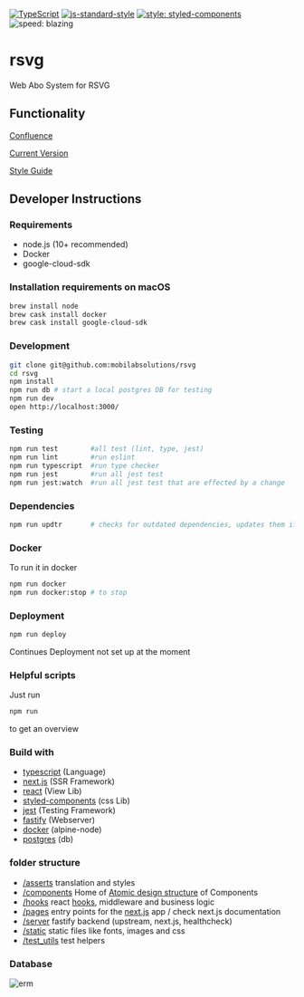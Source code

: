 [![TypeScript](https://badges.frapsoft.com/typescript/version/typescript-next.svg?v=101)](https://www.typescriptlang.org/) [![js-standard-style](https://img.shields.io/badge/code%20style-standard-brightgreen.svg)](http://standardjs.com/) [![style: styled-components](https://img.shields.io/badge/style-%F0%9F%92%85%20styled--components-orange.svg?colorB=daa357&colorA=db748e)](https://github.com/styled-components/styled-components) ![speed: blazing](https://img.shields.io/badge/speed-blazing%20%F0%9F%9A%80-brightgreen.svg)

# rsvg

Web Abo System for RSVG

## Functionality

[Confluence](https://mobilab.atlassian.net/wiki/spaces/RWS/overview)

[Current Version](https://rsvg-235817.appspot.com/)

[Style Guide](https://zpl.io/V0LynRx)

## Developer Instructions

### Requirements

- node.js (10+ recommended)
- Docker
- google-cloud-sdk

### Installation requirements on macOS

```bash
brew install node
brew cask install docker
brew cask install google-cloud-sdk
```

### Development

```bash
git clone git@github.com:mobilabsolutions/rsvg
cd rsvg
npm install
npm run db # start a local postgres DB for testing
npm run dev
open http://localhost:3000/
```

### Testing

```bash
npm run test        #all test (lint, type, jest)
npm run lint        #run eslint
npm run typescript  #run type checker
npm run jest        #run all jest test
npm run jest:watch  #run all jest test that are effected by a change
```

### Dependencies

```bash
npm run updtr       # checks for outdated dependencies, updates them if tests do not fail
```

### Docker

To run it in docker

```bash
npm run docker
npm run docker:stop # to stop
```

### Deployment

```bash
npm run deploy
```

Continues Deployment not set up at the moment

### Helpful scripts

Just run

```bash
npm run
```

to get an overview

### Build with

- [typescript](https://www.typescriptlang.org/) (Language)
- [next.js](https://nextjs.org/) (SSR Framework)
- [react](https://reactjs.org/) (View Lib)
- [styled-components](https://www.styled-components.com/) (css Lib)
- [jest](https://jestjs.io/) (Testing Framework)
- [fastify](https://www.fastify.io/) (Webserver)
- [docker](https://www.docker.com/) (alpine-node)
- [postgres](https://www.postgresql.org) (db)

### folder structure

- [/asserts](/assets) translation and styles
- [/components](/components) Home of [Atomic design structure](http://atomicdesign.bradfrost.com/table-of-contents/) of Components
- [/hooks](/hooks) react [hooks](https://reactjs.org/docs/hooks-intro.html), middleware and business logic
- [/pages](/pages) entry points for the [next.js](https://nextjs.org/) app / check next.js documentation
- [/server](/server) fastify backend (upstream, next.js, healthcheck)
- [/static](/static) static files like fonts, images and css
- [/test_utils](https://github.com/mobilabsolutions/rsvg/tree/master/test_utils) test helpers

### Database

![erm](/diagrams/out/erm.png)
